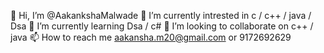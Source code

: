 👋 Hi, I’m @AakankshaMalwade
👀 I’m currently intrested in c / c++ / java / Dsa
🌱 I’m currently learning Dsa / c#
💞️ I’m looking to collaborate on c++ / java
📫 How to reach me aakansha.m20@gmail.com or 9172692629
